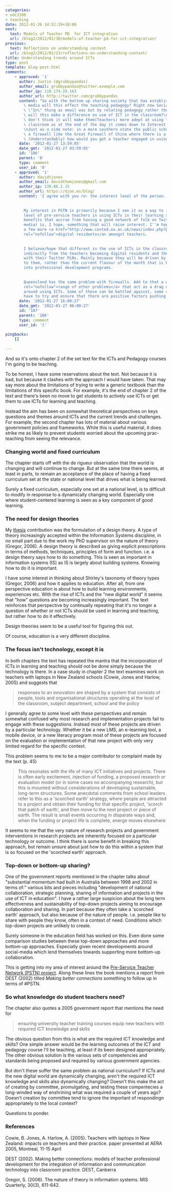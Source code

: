```yaml
---
categories:
- edc3100
- teaching
date: 2012-01-26 14:52:39+10:00
next:
  text: Models of Teacher PD  for ICT integration
  url: /blog2/2012/01/30/models-of-teacher-pd-for-ict-integration/
previous:
  text: Reflections on understanding context
  url: /blog2/2012/01/23/reflections-on-understanding-context/
title: Understanding trends around ICTs
type: post
template: blog-post.html
comments:
    - approved: '1'
      author: Justin (@grubbypandas)
      author_email: grubbypandas@twitter.example.com
      author_ip: 110.174.29.163
      author_url: http://twitter.com/grubbypandas
      content: "So with the bottom up sharing society that has established through social\
        \ media will this effect the teaching pedagogy? Right now Social Media is the\
        \ \"In\" thing as email was but by relating pedagogy rather then practical experience\
        \ will this make a difference on use of ICT in the classroom?\n\n I personally\
        \ don't think it will make them(Teachers) more adept at using technology in the\
        \ classroom as at the end of the day it comes down to Interest level of the person.\n\
        \nJust as a side note: in a more southern state the public school system have\
        \ a firewall like the Great Firewall of China where there is a lot of things blocked\
        \ (Understandably) how would you get a teacher engaged in using ICT if it's blocked?"
      date: '2012-01-27 13:59:05'
      date_gmt: '2012-01-27 03:59:05'
      id: '186'
      parent: '0'
      type: comment
      user_id: '0'
    - approved: '1'
      author: davidtjones
      author_email: davidthomjones@gmail.com
      author_ip: 139.86.2.15
      author_url: https://djon.es/blog/
      content: 'I agree with you re: the interest level of the person.
    
    
        My interest in PSTN is primarily because I see it as a way to increase the interest
        level of pre-service teachers in using ICTs in their learning and teaching. The
        benefits that accrue from having a good network of folk on Twitter (or other social
        media) is, I hope, something that will raise interest. I''m hoping it might create
        a few more <a href="http://www.conted.ox.ac.uk/news/index.php?post=2011-06-01:165653:951"
        rel="nofollow">digital residents</a> amongst teachers.
    
    
        I believe/hope that different in the use of ICTs in the classroom will then arise
        indirectly from the teachers becoming digital residents and their interactions
        with their Twitter PLNs. Mainly because they will be driven by what is of interest
        to them, rather than the current flavour of the month that is being filtered down
        into professional development programs.
    
    
        Queensland has the same problem with firewalls. Add to that a whole <a href="http://www.flickr.com/photos/david_jones/5992748532/"
        rel="nofollow">range of other problems</a> that act as a drag on teachers intentions
        around using ICTs. Some of these can be battled against, some can''t, you just
        have to try and ensure that there are positive factors pushing the other way.'
      date: '2012-01-27 16:00:27'
      date_gmt: '2012-01-27 06:00:27'
      id: '187'
      parent: '186'
      type: comment
      user_id: '1'
    
pingbacks:
    []
    
---
```

And so it's onto chapter 2 of the set text for the ICTs and Pedagogy courses I'm going to be teaching.

To be honest, I have some reservations about the text. Not because it is bad, but because it clashes with the approach I would have taken. That may say more about the limitations of trying to write a generic textbook than the limitations of this specific book. For example, it's the end of chapter 2 of the text and there's been no move to get students to actively use ICTs or get them to use ICTs for learning and teaching.

Instead the aim has been on somewhat theoretical perspectives on keys questions and themes around ICTs and the current trends and challenges. For example, the second chapter has lots of material about various government policies and frameworks. While this is useful material, it does strike me as likely to prevent students worried about the upcoming prac-teaching from seeing the relevance.

### Changing world and fixed curriculum

The chapter starts off with the de rigueur observation that the world is changing and will continue to change. But at the same time there seems, at least in parts, to remain an acceptance of the place of having a fixed curriculum set at the state or national level that drives what is being learned.

Surely a fixed curriculum, especially one set at a national level, is to difficult to modify in response to a dynamically changing world. Especially one where student-centered learning is seen as a key component of good learning.

### The need for design theories

My [thesis](/blog2/research/phd-thesis/) contribution was the formulation of a design theory. A type of theory increasingly accepted within the Information Systems discipline, in no small part due to the work my PhD supervisor on the nature of theory (Gregor, 2006). A design theory is described as giving explicit prescriptions in terms of methods, techniques, principles of form and function. i.e. a design theory says how to do something. This is seen as important in information systems (IS) as IS is largely about building systems. Knowing how to do it is important.

I have some interest in thinking about Shirley's taxonomy of theory types (Gregor, 2006) and how it applies to education. After all, from one perspective education is about how to build learning environments, experiences etc. With the rise of ICTs and the "new digital world" it seems that "how" questions are becoming increasingly important. The text reinforces that perspective by continually repeating that it's no longer a question of whether or not ICTs should be used in learning and teaching, but rather how to do it effectively.

Design theories seem to be a useful tool for figuring this out.

Of course, education is a very different discipline.

### The focus isn't technology, except it is

In both chapters the text has repeated the mantra that the incorporation of ICTs in learning and teaching should not be done simply because the technology is there. In a case study in chapter 2 the text examines work on teachers with laptops in New Zealand schools (Cowie, Jones and Harlow, 2005) and suggests that

> responses to an innovation are shaped by a system that consists of people, tools and organisational structures operating at the level of the classroom, subject department, school and the policy

I generally agree to some level with these perspectives and remain somewhat confused why most research and implementation projects fail to engage with these suggestions. Instead most of these projects are driven by a particular technology. Whether it be a new LMS, an e-learning tool, a mobile device, or a new literacy program most of these projects are focused on the evaluation or implementation of that new project with only very limited regard for the specific context.

This problem seems to me to be a major contributor to complaint made by the text (p. 45)

> This resonates with the life of many ICT initiatives and projects. There is often early excitement, injection of funding, a proposed research or evaluation model (or in some cases no accompanying research), but this is mounted without considerations of developing sustainable, long-term structures. Some anecdotal comments from school leaders refer to this as a 'scorched earth' strategy, where people are attracted to a project and obtain their funding for that specific project, 'scorch that patch of earth', and then move to the next project or piece of earth. The result is small events occurring in disparate ways and, when the funding or project life is complete, energe moves elsewhere

It seems to me that the very nature of research projects and government interventions in research projects are inherently focused on a particular technology or outcome. I think there is some benefit in breaking this approach, but remain unsure about just how to do this within a system that is so focused on the 'scorched earth' approach.

### Top-down or bottom-up sharing?

One of the government reports mentioned in the chapter talks about "substantial momentum had built in Australia between 1998 and 2002 in terms of:" various bits and pieces including "development of national collaboration, strategic planning, sharing of information and projects in the use of ICT in education". I have a rather large suspicion about the long term effectiveness and sustainability of top-down projects aiming to encourage collaboration and sharing. In part because they often take a 'scorched earth' approach, but also because of the nature of people. i.e. people like to share with people they know, often in a context of need. Conditions which top-down projects are unlikely to create.

Surely someone in the education field has worked on this. Even done some comparison studies between these top-down approaches and more bottom-up approaches. Especially given recent developments around social-media which lend themselves towards supporting more bottom-up collaboration.

This is getting into my area of interest around the [Pre-Service Teacher Network (PSTN) project](http://universityofawesome.org/pstn/). Along these lines the book mentions a report from DEST (2002) titled _Making better connections_ something to follow up in terms of #PSTN.

### So what knowledge do student teachers need?

The chapter also quotes a 2005 government report that mentions the need for

> ensuring university teacher training courses equip new teachers with required ICT knowledge and skills

The obvious question from this is what are the required ICT knowledge and skills? One simple answer would be the learning outcomes of the ICT and pedagogy course I'll be teaching, at least if its been designed appropriately. The other obvious solution is the various sets of competencies and standards being proposed and required by various government agencies.

But don't these suffer the same problem as national curriculum? If ICTs and the new digital world are dynamically changing, aren't the required ICT knowledge and skills also dynamically changing? Doesn't this make the act of creating by committee, promulgating, and testing these compentecies a long-winded way of enshrining what was required a couple of years ago? Doesn't creation by committee tend to ignore the important of respondingn appropriately to the local context?

Questions to ponder.

### References

Cowie, B. Jones, A. Harlow, A. (2005). Teachers with laptops in New Zealand: impacts on teachers and their practice. paper presented at AERA 2005, Montreal, 11-15 April

DEST (2002). Making better connections: models of teacher professional development for the integration of information and communication technology into classroom practice. DEST, Canberra

Gregor, S. (2006). The nature of theory in information systems. MIS Quarterly, 30(3), 611-642.